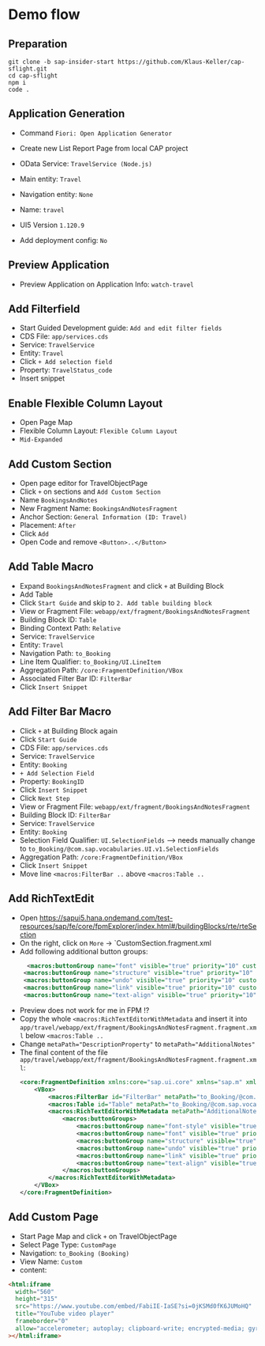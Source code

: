 # Demo flow

## Preparation

```
git clone -b sap-insider-start https://github.com/Klaus-Keller/cap-sflight.git
cd cap-sflight
npm i
code .
```

## Application Generation

- Command `Fiori: Open Application Generator`
- Create new List Report Page from local CAP project
- OData Service: `TravelService (Node.js)`
- Main entity: `Travel`
- Navigation entity: `None`

- Name: `travel`
- UI5 Version `1.120.9`
- Add deployment config: `No`

## Preview Application

- Preview Application on Application Info: `watch-travel`

## Add Filterfield

- Start Guided Development guide: `Add and edit filter fields`
- CDS File: `app/services.cds`
- Service: `TravelService`
- Entity: `Travel`
- Click `+ Add selection field`
- Property: `TravelStatus_code`
- Insert snippet

## Enable Flexible Column Layout

- Open Page Map
- Flexible Column Layout: `Flexible Column Layout`
- `Mid-Expanded`

## Add Custom Section

- Open page editor for TravelObjectPage
- Click `+` on sections and `Add Custom Section`
- Name `BookingsAndNotes`
- New Fragment Name: `BookingsAndNotesFragment`
- Anchor Section: `General Information (ID: Travel)`
- Placement: `After`
- Click `Add`
- Open Code and remove `<Button>..</Button>`

## Add Table Macro

- Expand `BookingsAndNotesFragment` and click `+` at Building Block
- Add Table
- Click `Start Guide` and skip to `2. Add table building block`
- View or Fragment File: `webapp/ext/fragment/BookingsAndNotesFragment`
- Building Block ID: `Table`
- Binding Context Path: `Relative`
- Service: `TravelService`
- Entity: `Travel`
- Navigation Path: `to_Booking`
- Line Item Qualifier: `to_Booking/UI.LineItem`
- Aggregation Path: `/core:FragmentDefinition/VBox`
- Associated Filter Bar ID: `FilterBar`
- Click `Insert Snippet`

## Add Filter Bar Macro

- Click `+` at Building Block again
- Click `Start Guide`
- CDS File: `app/services.cds`
- Service: `TravelService`
- Entity: `Booking`
- `+ Add Selection Field`
- Property: `BookingID`
- Click `Insert Snippet`
- Click `Next Step`
- View or Fragment File: `webapp/ext/fragment/BookingsAndNotesFragment`
- Building Block ID: `FilterBar`
- Service: `TravelService`
- Entity: `Booking`
- Selection Field Qualifier: `UI.SelectionFields` --> needs manually change to `to_Booking/@com.sap.vocabularies.UI.v1.SelectionFields`
- Aggregation Path: `/core:FragmentDefinition/VBox`
- Click `Insert Snippet`
- Move line `<macros:FilterBar ..` above `<macros:Table ..`

## Add RichTextEdit

- Open https://sapui5.hana.ondemand.com/test-resources/sap/fe/core/fpmExplorer/index.html#/buildingBlocks/rte/rteSection
- On the right, click on `More` -> `CustomSection.fragment.xml
- Add following additional button groups:
  ```xml
  	<macros:buttonGroup name="font" visible="true" priority="10" customPriority="10" buttons="fontfamily,fontsize,forecolor,backcolor" />
   <macros:buttonGroup name="structure" visible="true" priority="10" customPriority="10" buttons="bullist, numlist, outdent, indent" />
   <macros:buttonGroup name="undo" visible="true" priority="10" customPriority="10" buttons="undo,redo" />
   <macros:buttonGroup name="link" visible="true" priority="10" customPriority="10" buttons="link, unlink" />
   <macros:buttonGroup name="text-align" visible="true" priority="10" customPriority="10" buttons="alignleft, aligncenter, alignright, alignjustify" />
  ```
- Preview does not work for me in FPM !?
- Copy the whole `<macros:RichTextEditorWithMetadata` and insert it into `app/travel/webapp/ext/fragment/BookingsAndNotesFragment.fragment.xml` below `<macros:Table ..`
- Change `metaPath="DescriptionProperty"` to `metaPath="AdditionalNotes"`
- The final content of the file `app/travel/webapp/ext/fragment/BookingsAndNotesFragment.fragment.xml`:
  ```xml
  <core:FragmentDefinition xmlns:core="sap.ui.core" xmlns="sap.m" xmlns:macros="sap.fe.macros">
      <VBox>
          <macros:FilterBar id="FilterBar" metaPath="to_Booking/@com.sap.vocabularies.UI.v1.SelectionFields"/>
          <macros:Table id="Table" metaPath="to_Booking/@com.sap.vocabularies.UI.v1.LineItem" filterBar="FilterBar" headerVisible="true" isSearchable="true" selectionMode="Single" type="ResponsiveTable" variantManagement="None"/>
          <macros:RichTextEditorWithMetadata metaPath="AdditionalNotes" id="myRichTextEditor">
              <macros:buttonGroups>
                  <macros:buttonGroup name="font-style" visible="true" priority="10" customPriority="10" buttons="bold,italic,underline" />
                  <macros:buttonGroup name="font" visible="true" priority="10" customPriority="10" buttons="fontfamily,fontsize,forecolor,backcolor" />
                  <macros:buttonGroup name="structure" visible="true" priority="10" customPriority="10" buttons="bullist, numlist, outdent, indent" />
                  <macros:buttonGroup name="undo" visible="true" priority="10" customPriority="10" buttons="undo,redo" />
                  <macros:buttonGroup name="link" visible="true" priority="10" customPriority="10" buttons="link, unlink" />
                  <macros:buttonGroup name="text-align" visible="true" priority="10" customPriority="10" buttons="alignleft, aligncenter, alignright, alignjustify" />
              </macros:buttonGroups>
          </macros:RichTextEditorWithMetadata>
      </VBox>
  </core:FragmentDefinition>
  ```

## Add Custom Page

- Start Page Map and click `+` on TravelObjectPage
- Select Page Type: `CustomPage`
- Navigation: `to_Booking (Booking)`
- View Name: `Custom`
- content:

```html
<html:iframe
  width="560"
  height="315"
  src="https://www.youtube.com/embed/FabiIE-IaSE?si=0jKSMd0fK6JUMoHQ"
  title="YouTube video player"
  frameborder="0"
  allow="accelerometer; autoplay; clipboard-write; encrypted-media; gyroscope; picture-in-picture; web-share"
></html:iframe>
```
